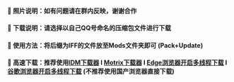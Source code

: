 #### 🏀 照片说明：如有问题请在群内反映，谢谢合作

#### 🎨 下载说明：请选择以自己QQ号命名的压缩包文件进行下载

#### 🎉 使用方法：将后缀为IFF的文件放至Mods文件夹即可 (Pack+Update)

#### 🚀 高速下载：推荐使用[IDM下载器](https://wwi.lanzoup.com/iNFd11tw2lqh) I [Motrix下载器](https://wwi.lanzoup.com/iEPYB1tw2tkj) I [Edge浏览器开启多线程下载](https://www.bilibili.com/video/BV1uc411E7mi/) I [谷歌浏览器开启多线程下载](https://www.bilibili.com/video/BV16T4y1R75e) (不推荐使用国产浏览器直接下载)
